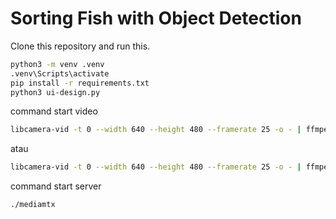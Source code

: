 # Sorting Fish with Object Detection

Clone this repository and run this.
```bash
python3 -m venv .venv
.venv\Scripts\activate
pip install -r requirements.txt
python3 ui-design.py
```


command start video
```bash
libcamera-vid -t 0 --width 640 --height 480 --framerate 25 -o - | ffmpeg -re -i - -vcodec libx264 -f rtsp rtsp://127.0.0.1:8554/mystream
```
atau
```bash
libcamera-vid -t 0 --width 640 --height 480 --framerate 25 -o - | ffmpeg -re -i - -vcodec libx264 -tune zerolatency -preset ultrafast -pix_fmt yuv420p -g 25 -keyint_min 25 -sc_threshold 0 -f rtsp rtsp://0.0.0.0:8554/mystream
```

command start server
```bash
./mediamtx
```
